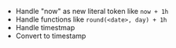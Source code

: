 - Handle "now" as new literal token like `now + 1h`
- Handle functions like `round(<date>, day) + 1h`
- Handle timestmap
- Convert to timestamp
